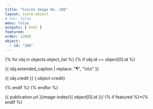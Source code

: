 ```yaml
---
title: "Scores Image No. 288"
layout: score-object
# toc: false
menu: false
outputs: [ html ]
featured: 
order: 12880
object:
  - id: "288"
---
```


{% for obj in objects.object_list %}
{% if obj.id == object[0].id %}

{{ obj.extended_caption | replace: "¶", "\n\n" }}

{{ obj.credit }} {.object-credit}

{% endif %}
{% endfor %}

<div class="object-credit object-url is-print-only">

{{ publication.url }}image-index/{{ object[0].id }}/ {% if featured %}*{% endif %}

</div>
